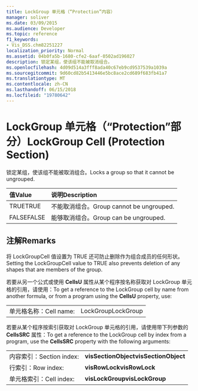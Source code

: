 ```yaml
---
title: LockGroup 单元格（“Protection”内容）
manager: soliver
ms.date: 03/09/2015
ms.audience: Developer
ms.topic: reference
f1_keywords:
- Vis_DSS.chm82251227
localization_priority: Normal
ms.assetid: 04b0fa5b-1680-cfe2-6aaf-0502ad196027
description: 锁定某组，使该组不能被取消组合。
ms.openlocfilehash: 4d09d514a3fff8ada40c67eb9cd9537539a1039a
ms.sourcegitcommit: 9d60cd82b5413446e5bc8ace2cd689f683fb41a7
ms.translationtype: MT
ms.contentlocale: zh-CN
ms.lasthandoff: 06/15/2018
ms.locfileid: "19780642"
---
```

# <a name="lockgroup-cell-protection-section"></a><span data-ttu-id="6909a-103">LockGroup 单元格（“Protection”部分）</span><span class="sxs-lookup"><span data-stu-id="6909a-103">LockGroup Cell (Protection Section)</span></span>

<span data-ttu-id="6909a-104">锁定某组，使该组不能被取消组合。</span><span class="sxs-lookup"><span data-stu-id="6909a-104">Locks a group so that it cannot be ungrouped.</span></span>
  
|<span data-ttu-id="6909a-105">**值**</span><span class="sxs-lookup"><span data-stu-id="6909a-105">**Value**</span></span>|<span data-ttu-id="6909a-106">**说明**</span><span class="sxs-lookup"><span data-stu-id="6909a-106">**Description**</span></span>|
|:-----|:-----|
|<span data-ttu-id="6909a-107">TRUE</span><span class="sxs-lookup"><span data-stu-id="6909a-107">TRUE</span></span>  <br/> |<span data-ttu-id="6909a-108">不能取消组合。</span><span class="sxs-lookup"><span data-stu-id="6909a-108">Group cannot be ungrouped.</span></span>  <br/> |
|<span data-ttu-id="6909a-109">FALSE</span><span class="sxs-lookup"><span data-stu-id="6909a-109">FALSE</span></span>  <br/> |<span data-ttu-id="6909a-110">能够取消组合。</span><span class="sxs-lookup"><span data-stu-id="6909a-110">Group can be ungrouped.</span></span>  <br/> |
   
## <a name="remarks"></a><span data-ttu-id="6909a-111">注解</span><span class="sxs-lookup"><span data-stu-id="6909a-111">Remarks</span></span>

<span data-ttu-id="6909a-112">将 LockGroupCell 值设置为 TRUE 还可防止删除作为组合成员的任何形状。</span><span class="sxs-lookup"><span data-stu-id="6909a-112">Setting the LockGroupCell value to TRUE also prevents deletion of any shapes that are members of the group.</span></span>
  
<span data-ttu-id="6909a-113">若要从另一个公式或使用 **CellsU** 属性从某个程序按名称获取对 LockGroup 单元格的引用，请使用：</span><span class="sxs-lookup"><span data-stu-id="6909a-113">To get a reference to the LockGroup cell by name from another formula, or from a program using the **CellsU** property, use:</span></span> 
  
|||
|:-----|:-----|
|<span data-ttu-id="6909a-114">单元格名称：</span><span class="sxs-lookup"><span data-stu-id="6909a-114">Cell name:</span></span>  <br/> |<span data-ttu-id="6909a-115">LockGroup</span><span class="sxs-lookup"><span data-stu-id="6909a-115">LockGroup</span></span>  <br/> |
   
<span data-ttu-id="6909a-116">若要从某个程序按索引获取对 LockGroup 单元格的引用，请使用带下列参数的 **CellsSRC** 属性：</span><span class="sxs-lookup"><span data-stu-id="6909a-116">To get a reference to the LockGroup cell by index from a program, use the **CellsSRC** property with the following arguments:</span></span> 
  
|||
|:-----|:-----|
|<span data-ttu-id="6909a-117">内容索引：</span><span class="sxs-lookup"><span data-stu-id="6909a-117">Section index:</span></span>  <br/> |<span data-ttu-id="6909a-118">**visSectionObject**</span><span class="sxs-lookup"><span data-stu-id="6909a-118">**visSectionObject**</span></span> <br/> |
|<span data-ttu-id="6909a-119">行索引：</span><span class="sxs-lookup"><span data-stu-id="6909a-119">Row index:</span></span>  <br/> |<span data-ttu-id="6909a-120">**visRowLock**</span><span class="sxs-lookup"><span data-stu-id="6909a-120">**visRowLock**</span></span> <br/> |
|<span data-ttu-id="6909a-121">单元格索引：</span><span class="sxs-lookup"><span data-stu-id="6909a-121">Cell index:</span></span>  <br/> |<span data-ttu-id="6909a-122">**visLockGroup**</span><span class="sxs-lookup"><span data-stu-id="6909a-122">**visLockGroup**</span></span> <br/> |
   

